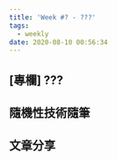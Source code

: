 ```yaml
---
title: 'Week #? - ???'
tags:
  - weekly
date: 2020-08-10 00:56:34
---
```




## [專欄] ???
## 隨機性技術隨筆
## 文章分享